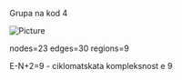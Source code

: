 Grupa na kod 4

![Picture](173111.png)

nodes=23
edges=30
regions=9

E-N+2=9 - ciklomatskata kompleksnost e 9

